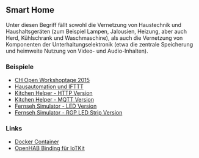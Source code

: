 Smart Home
----------

Unter diesen Begriff fällt sowohl die Vernetzung von Haustechnik und Haushaltsgeräten (zum Beispiel Lampen, Jalousien, Heizung, aber auch Herd, Kühlschrank und Waschmaschine), als auch die Vernetzung von Komponenten der Unterhaltungselektronik (etwa die zentrale Speicherung und heimweite Nutzung von Video- und Audio-Inhalten).

### Beispiele

* [CH Open Workshoptage 2015](https://developer.mbed.org/teams/ch-open-wstage2015/wiki/SmartHome)
* [Hausautomation und IFTTT](../cloud/HouseAutomation/)
* [Kitchen Helper - HTTP Version](../mbedRPC/RPCHTTPServerKitchenHelperV2/)
* [Kitchen Helper - MQTT Version](../mqtt/MQTTKitchenHelperV2/)
* [Fernseh Simulator - LED Version](../actors/FernsehSimulatorLED/)
* [Fernseh Simulator - RGP LED Strip Version](../spi/FernsehSimulator/)

### Links

* [Docker Container](https://hub.docker.com/r/marcel1691/openhab2/)
* [OpenHAB Binding für IoTKit](https://github.com/mc-b/IoTKit/releases)
